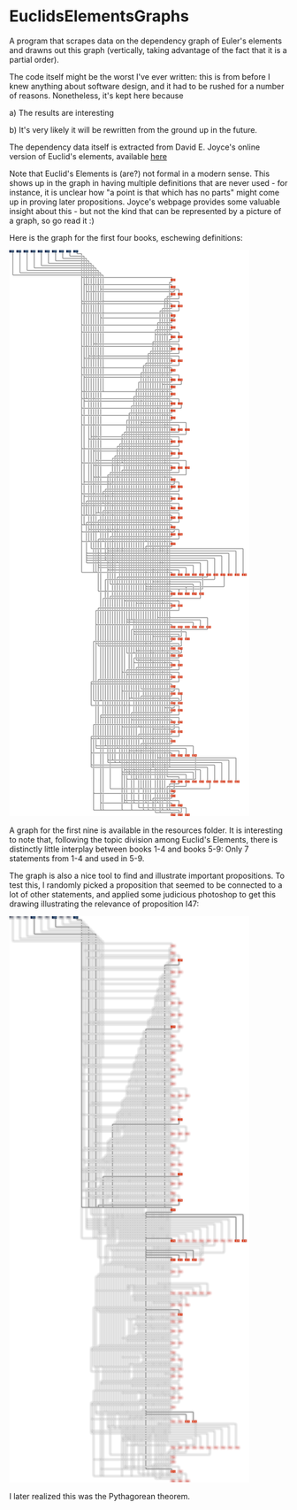 # EuclidsElementsGraphs

A program that scrapes data on the dependency graph of Euler's elements and drawns out this graph (vertically, taking advantage of the fact that it is a partial order).

The code itself might be the worst I've ever written: this is from before I knew anything about software design, and it had to be rushed for a number of reasons. Nonetheless, it's kept here because

a) The results are interesting

b) It's very likely it will be rewritten from the ground up in the future.

The dependency data itself is extracted from David E. Joyce's online version of Euclid's elements, available [here](https://mathcs.clarku.edu/~djoyce/java/elements/elements.html)

Note that Euclid's Elements is (are?) not formal in a modern sense. This shows up in the graph in having multiple definitions that are never used - for instance, it is unclear how "a point is that which has no parts" might come up in proving later propositions. Joyce's webpage provides some valuable insight about this - but not the kind that can be represented by a picture of a graph, so go read it :)

Here is the graph for the first four books, eschewing definitions:

![](/results/euc_firstfour.png?raw=true)

A graph for the first nine is available in the resources folder. It is interesting to note that, following the topic division among Euclid's Elements, there is distinctly little interplay between books 1-4 and books 5-9: Only 7 statements from 1-4 and used in 5-9.

The graph is also a nice tool to find and illustrate important propositions. To test this, I randomly picked a proposition that seemed to be connected to a lot of other statements, and applied some judicious photoshop to get this drawing illustrating the relevance of proposition I47:

![](/results/I47.png?raw?true)

I later realized this was the Pythagorean theorem.
